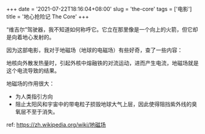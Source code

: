 +++
date = '2021-07-22T18:16:04+08:00'
slug = 'the-core'
tags = ['电影']
title = '地心抢险记 The Core'
+++

“维吉尔”驾驶器，我不知道如何称呼它。它立在那里像是一个向上的火箭，但它却是向着地心发射的。

因为这部电影，我对于地磁场（地球的电磁场）有些好奇，查了一些内容：

地核向外散发热量时，引起外核中熔融铁的对流运动，进而产生电流，地磁场就是这个电流导致的结果。

地磁场的作用很大：

- 为人类指引方向
- 阻止太阳风和宇宙中的带电粒子损毁地球大气上层，因此使得阻挡紫外线的臭氧层不至于消失。

ref: <https://zh.wikipedia.org/wiki/地磁场>

